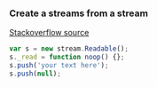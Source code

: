 ### Create a streams from a stream
[Stackoverflow source](http://stackoverflow.com/questions/12755997/how-to-create-streams-from-string-in-node-js)
```javascript
var s = new stream.Readable();
s._read = function noop() {};
s.push('your text here');
s.push(null);
```
